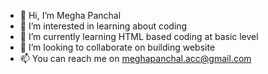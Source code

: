 - 👋 Hi, I’m Megha Panchal
- 👀 I’m interested in learning about coding
- 🌱 I’m currently learning HTML based coding at basic level
- 💞️ I’m looking to collaborate on building website
- 📫 You can reach me on meghapanchal.acc@gmail.com

<!---
meghapanchaldesai/meghapanchaldesai is a ✨ special ✨ repository because its `README.md` (this file) appears on your GitHub profile.
You can click the Preview link to take a look at your changes.
--->
